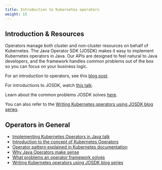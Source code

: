 ```yaml
---
title: Introduction to Kubernetes operators
weight: 15
---
```


## Introduction & Resources 

Operators manage both cluster and non-cluster resources on behalf of Kubernetes. The Java Operator SDK (JOSDK) makes it easy to implement Kubernetes operators in Java. Our APIs are designed to feel natural to Java developers, and the framework handles common problems out of the box so you can focus on your business logic.

For an introduction to operators, see this [blog post](https://blog.container-solutions.com/kubernetes-operators-explained).

For introductions to JOSDK, watch [this talk](https://www.youtube.com/watch?v=CvftaV-xrB4).

Learn about the common problems JOSDK solves [here](https://blog.container-solutions.com/a-deep-dive-into-the-java-operator-sdk).

You can also refer to the [Writing Kubernetes operators using JOSDK blog series](https://developers.redhat.com/articles/2022/02/15/write-kubernetes-java-java-operator-sdk).


## Operators in General

- [Implementing Kubernetes Operators in Java talk](https://www.youtube.com/watch?v=CvftaV-xrB4)
- [Introduction to the concept of Kubernetes Operators](https://blog.container-solutions.com/kubernetes-operators-explained)
- [Operator pattern explained in Kubernetes documentation](https://kubernetes.io/docs/concepts/extend-kubernetes/operator/) 
- [Why Java Operators make sense](https://blog.container-solutions.com/cloud-native-java-infrastructure-automation-with-kubernetes-operators)
- [What problems an operator framework solves](https://csviri.medium.com/deep-dive-building-a-kubernetes-operator-sdk-for-java-developers-5008218822cb)
- [Writing Kubernetes operators using JOSDK blog series](https://developers.redhat.com/articles/2022/02/15/write-kubernetes-java-java-operator-sdk)
 
